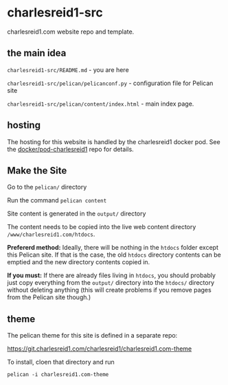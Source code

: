 # charlesreid1-src

charlesreid1.com website repo and template.


## the main idea

`charlesreid1-src/README.md` - you are here

`charlesreid1-src/pelican/pelicanconf.py` - configuration file for Pelican site

`charlesreid1-src/pelican/content/index.html` - main index page.


## hosting

The hosting for this website is handled by the charlesreid1 docker pod.
See the [docker/pod-charlesreid1](https://git.charlesreid1.com/docker/pod-charlesreid1)
repo for details.


## Make the Site

Go to the `pelican/` directory

Run the command `pelican content`

Site content is generated in the `output/` directory

The content needs to be copied into the live web content directory
`/www/charlesreid1.com/htdocs`.

**Prefererd method:** Ideally, there will be nothing in the `htdocs` folder except this
Pelican site. If that is the case, the old `htdocs` directory contents
can be emptied and the new directory contents copied in.

**If you must:** If there are already files living in `htdocs`, you should probably just
copy everything from the `output/` directory into the `htdocs/` directory
without deleting anything (this will create problems if you remove pages
from the Pelican site though.) 


## theme 

The pelican theme for this site is defined in a separate repo:

<https://git.charlesreid1.com/charlesreid1/charlesreid1.com-theme>

To install, cloen that directory and run

```
pelican -i charlesreid1.com-theme
```

